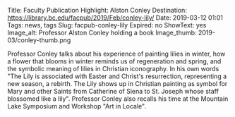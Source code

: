 Title: Faculty Publication Highlight: Alston Conley
Destination: https://library.bc.edu/facpub/2019/Feb/conley-lily/
Date: 2019-03-12 01:01 
Tags: news, tags 
Slug: facpub-conley-lily
Expired: no
ShowText: yes
Image_alt: Professor Alston Conley holding a book
Image_thumb: 2019-03/conley-thumb.png

Professor Conley talks about his experience of painting lilies in winter, how a flower that blooms in winter reminds us of regeneration and spring, and the symbolic meaning of lilies in Christian iconography. In his own words "The Lily is associated with Easter and Christ's resurrection, representing a new season, a rebirth. The Lily shows up in Christian painting as symbol for Mary and other Saints from Catherine of Siena to St. Joseph whose staff blossomed like a lily". Professor Conley also recalls his time at the Mountain Lake Symposium and Workshop "Art in Locale".